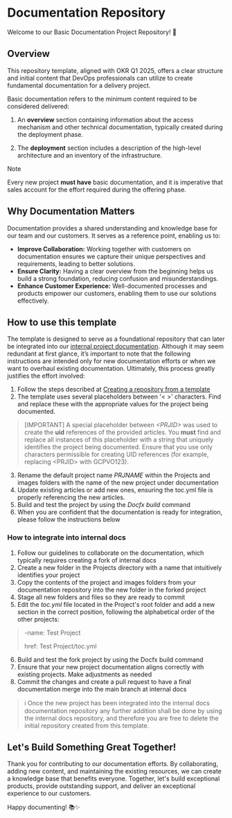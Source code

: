 <!--TEMPLATE_VERSION=1.0.0-->
# Documentation Repository

Welcome to our Basic Documentation Project Repository! 🚀

## Overview

This repository template, aligned with OKR Q1 2025, offers a clear structure and initial content that DevOps professionals can utilize to create fundamental documentation for a delivery project.

Basic documentation refers to the minimum content required to be considered delivered:

1. An **overview** section containing information about the access mechanism and other technical documentation, typically created during the deployment phase.

2. The **deployment** section includes a description of the high-level architecture and an inventory of the infrastructure.

> [!NOTE]
> Every new project **must have** basic documentation, and it is imperative that sales account for the effort required during the offering phase.


## Why Documentation Matters

Documentation provides a shared understanding and knowledge base for our team and our customers. It serves as a reference point, enabling us to:

- **Improve Collaboration:** Working together with customers on documentation ensures we capture their unique perspectives and requirements, leading to better solutions.
- **Ensure Clarity:** Having a clear overview from the beginning helps us build a strong foundation, reducing confusion and misunderstandings.
- **Enhance Customer Experience:** Well-documented processes and products empower our customers, enabling them to use our solutions effectively.

## How to use this template

The template is designed to serve as a foundational repository that can later be integrated into our [internal project documentation](https://internaldocs.skyline.be/Projects/Projects.html). Although it may seem redundant at first glance, it’s important to note that the following instructions are intended only for new documentation efforts or when we want to overhaul existing documentation. Ultimately, this process greatly justifies the effort involved:

1. Follow the steps described at [Creating a repository from a template](https://docs.github.com/en/repositories/creating-and-managing-repositories/creating-a-repository-from-a-template#creating-a-repository-from-a-template)
2. The template uses several placeholders between '< >' characters. Find and replace these with the appropriate values for the project being documented.
> [IMPORTANT] A special placeholder between _\<PRJID\>_ was used to create the **uid** references of the provided articles. You **must** find and replace all instances of this placeholder with a string that uniquely identifies the project being documented. Ensure that you use only characters permissible for creating UID references (for example, replacing \<PRJID\> with GCPVO123).
3. Rename the default project name _PRJNAME_ within the Projects and images folders with the name of the new project under documentation
4. Update existing articles or add new ones, ensuring the toc.yml file is properly referencing the new articles.
4. Build and test the project by using the _Docfx build_ command
5. When you are confident that the documentation is ready for integration, please follow the instructions below

### How to integrate into internal docs
1. Follow our guidelines to collaborate on the documentation, which typically requires creating a fork of internal docs
2. Create a new folder in the Projects directory with a name that intuitively identifies your project
3. Copy the contents of the project and images folders from your documentation repository into the new folder in the forked project
4. Stage all new folders and files so they are ready to commit 
5. Edit the _toc.yml_ file located in the Project's root folder and add a new section in the correct position, following the alphabetical order of the other projects:
> -name: Test Project
> 
> href: Test Project/toc.yml

6. Build and test the fork project by using the Docfx build command
7. Ensure that your new project documentation aligns correctly with existing projects. Make adjustments as needed
8. Commit the changes and create a pull request to have a final documentation merge into the main branch at internal docs
> ℹ️ Once the new project has been integrated into the internal docs documentation repository any further addition shall be done by using the internal docs repository, and therefore you are free to delete the initial repository created from this template.

## Let's Build Something Great Together!

Thank you for contributing to our documentation efforts. By collaborating, adding new content, and maintaining the existing resources, we can create a knowledge base that benefits everyone. Together, let's build exceptional products, provide outstanding support, and deliver an exceptional experience to our customers.

Happy documenting! 📚✨
